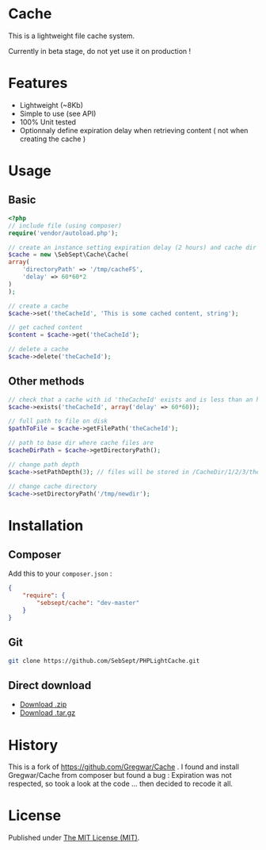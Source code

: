 Cache
=====

This is a lightweight file cache system. 

Currently in beta stage, do not yet use it on production !

Features
========

- Lightweight (~8Kb)
- Simple to use (see API)
- 100% Unit tested
- Optionnaly define expiration delay when retrieving content ( not when creating the cache )

Usage
=====

Basic
-----

```php
<?php
// include file (using composer)
require('vendor/autoload.php');

// create an instance setting expiration delay (2 hours) and cache dir
$cache = new \SebSept\Cache\Cache(
array(
    'directoryPath' => '/tmp/cacheFS',
    'delay' => 60*60*2
)
);

// create a cache
$cache->set('theCacheId', 'This is some cached content, string');

// get cached content
$content = $cache->get('theCacheId');

// delete a cache
$cache->delete('theCacheId');
```

Other methods
-------------

```php
// check that a cache with id 'theCacheId' exists and is less than an hour
$cache->exists('theCacheId', array('delay' => 60*60));

// full path to file on disk
$pathToFile = $cache->getFilePath('theCacheId');

// path to base dir where cache files are
$cacheDirPath = $cache->getDirectoryPath();
```

```php
// change path depth
$cache->setPathDepth(3); // files will be stored in /CacheDir/1/2/3/thecachename

// change cache directory
$cache->setDirectoryPath('/tmp/newdir'); 
```

Installation
============

Composer
--------

Add this to your `composer.json` :

```json
{
    "require": {
        "sebsept/cache": "dev-master"
    }
}
```

Git
---

```bash
git clone https://github.com/SebSept/PHPLightCache.git
```

Direct download
---------------

* [Download .zip](https://github.com/SebSept/PHPLightCache/archive/master.zip)
* [Download .tar.gz](https://github.com/SebSept/PHPLightCache/archive/master.tar.gz)

History
=======

This is a fork of https://github.com/Gregwar/Cache . 
I found and install Gregwar/Cache from composer but found a bug :
Expiration was not respected, so took a look at the code ... then decided to recode it all.

License
=======

Published under [The MIT License (MIT)](./LICENSE).
